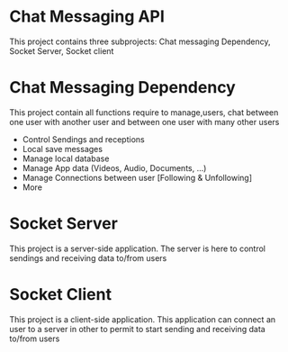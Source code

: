 # Chat Messaging API

This project contains three subprojects: Chat messaging Dependency, Socket Server, Socket client

# Chat Messaging Dependency

This project contain all functions require to manage,users, chat between one user with another user and between one user with many other users

  - Control Sendings and receptions
  - Local save messages
  - Manage local database
  - Manage App data (Videos, Audio, Documents, ...)
  - Manage Connections between user [Following & Unfollowing]
  - More
  
# Socket Server

This project is a server-side application. The server is here to control sendings and receiving data to/from users

# Socket Client

This project is a client-side application. This application can connect an user to a server in other to permit to start sending and receiving data to/from users
